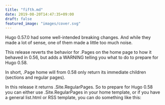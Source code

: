 ```yaml
---
title: "fifth.md"
date: 2019-08-20T14:47:35+09:00
draft: false
featured_image: "images/cover.svg"
---
```

Hugo 0.57.0 had some well-intended breaking changes. And while they made a lot of sense, one of them made a little too much noise.

This release reverts the behavior for .Pages on the home page to how it behaved in 0.56, but adds a WARNING telling you what to do to prepare for Hugo 0.58.

In short, .Page home will from 0.58 only return its immediate children (sections and regular pages).

In this release it returns .Site.RegularPages. So to prepare for Hugo 0.58 you can either use .Site.RegularPages in your home template, or if you have a general list.html or RSS template, you can do something like this:


